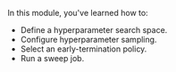 In this module, you've learned how to:

- Define a hyperparameter search space.
- Configure hyperparameter sampling.
- Select an early-termination policy.
- Run a sweep job.